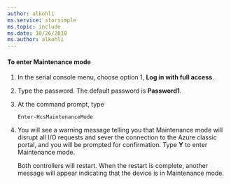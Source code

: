 ```yaml
---
author: alkohli
ms.service: storsimple
ms.topic: include
ms.date: 10/26/2018
ms.author: alkohli
---
```


#### To enter Maintenance mode
1. In the serial console menu, choose option 1, **Log in with full access**.
2. Type the password. The default password is **Password1**.
3. At the command prompt, type
   
     `Enter-HcsMaintenanceMode`
4. You will see a warning message telling you that Maintenance mode will disrupt all I/O requests and sever the connection to the Azure classic portal, and you will be prompted for confirmation. Type **Y** to enter Maintenance mode.
   
    Both controllers will restart. When the restart is complete, another message will appear indicating that the device is in Maintenance mode.

